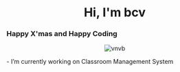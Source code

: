 <h1 align="center">Hi, I'm bcv</h1>
<h3 align="left">Happy X'mas and Happy Coding</h3>
<!-- Date 27 -->
<p align="center"> <img src="https://komarev.com/ghpvc/?username=vnvb&label=Profile%20views&color=0e75b6&style=flat" alt="vnvb" /> </p>- I’m currently working on Classroom Management System



